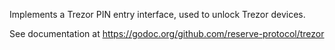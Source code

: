 Implements a Trezor PIN entry interface, used to unlock Trezor devices.

See documentation at https://godoc.org/github.com/reserve-protocol/trezor
